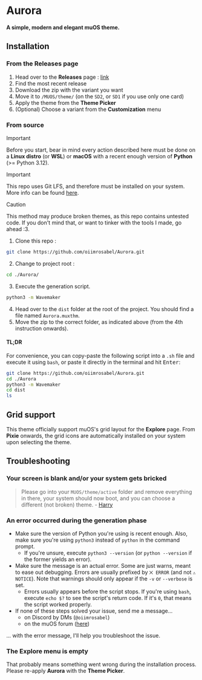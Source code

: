 # Aurora

**A simple, modern and elegant muOS theme.**

## Installation

### From the **Releases** page

1. Head over to the **Releases** page : [link](https://github.com/oiimrosabel/Aurora/releases)
2. Find the most recent release
3. Download the zip with the variant you want
4. Move it to `/MUOS/theme/` (on the `SD2`, or `SD1` if you use only one card)
5. Apply the theme from the **Theme Picker**
6. (Optional) Choose a variant from the **Customization** menu

### From source

> [!IMPORTANT]
> Before you start, bear in mind every action described here must be done on a **Linux distro** (or **WSL**) or **macOS** with a recent enough version of **Python** (>= Python 3.12).

> [!IMPORTANT]
> This repo uses Git LFS, and therefore must be installed on your system. More info can be found [here](https://docs.github.com/en/repositories/working-with-files/managing-large-files/installing-git-large-file-storage).

> [!CAUTION]
> This method may produce broken themes, as this repo contains untested code. If you don't mind that, or want to tinker with the tools I made, go ahead :3.

1. Clone this repo :

```bash
git clone https://github.com/oiimrosabel/Aurora.git
```

2. Change to project root :

```bash
cd ./Aurora/
```

3. Execute the generation script.

```bash
python3 -m Wavemaker
```

4. Head over to the `dist` folder at the root of the project. You should find a file named `Aurora.muxthm`.
5. Move the zip to the correct folder, as indicated above (from the 4th instruction onwards).

#### TL;DR

For convenience, you can copy-paste the following script into a `.sh` file and execute it using `bash`, or paste it
directly in the terminal and hit <kbd>Enter</kbd>:

```bash
git clone https://github.com/oiimrosabel/Aurora.git
cd ./Aurora
python3 -m Wavemaker
cd dist
ls
```

## Grid support

This theme officially support muOS's grid layout for the **Explore** page. From **Pixie** onwards, the grid icons are automatically installed on your system upon selecting the theme.

## Troubleshooting

### Your screen is blank and/or your system gets bricked

> Please go into your `MUOS/theme/active` folder and remove everything in there, your system should now boot, and you
> can choose a different (not broken) theme. - [Harry](https://hmcneill46.github.io/muOS-MinUIfied-Theme-Generator/)

### An error occurred during the generation phase

- Make sure the version of Python you're using is recent enough. Also, make sure you're using `python3` instead of
  `python` in the command prompt.
    - If you're unsure, execute `python3 --version` (or `python --version` if the former yields an error).
- Make sure the message is an actual error. Some are just warns, meant to ease out debugging. Errors are usually
  prefixed by `⨉ ERROR` (and not `⚠ NOTICE`). Note that warnings should only appear if the `-v` or `--verbose` is set.
    - Errors usually appears before the script stops. If you're using `bash`, execute `echo $?` to see the script's
      return code. If it's `0`, that means the script worked properly.
- If none of these steps solved your issue, send me a message...
	- on Discord by DMs (`@oiimrosabel`)
	- on the muOS forum ([here](https://community.muos.dev/t/pixie-aurora/68/16))

... with the error message, I'll help you troubleshoot the issue.

### The **Explore** menu is empty

That probably means something went wrong during the installation process. Please re-apply **Aurora** with the **Theme Picker**.